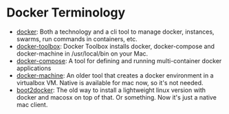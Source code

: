 # Docker Terminology

* [docker](https://docs.docker.com): Both a technology and a cli tool to manage docker, instances, swarms, run commands in containers, etc.
* [docker-toolbox](https://docs.docker.com/docker-for-mac/docker-toolbox/): Docker Toolbox installs docker, docker-compose and docker-machine in /usr/local/bin on your Mac.
* [docker-compose](https://docs.docker.com/compose/overview/): A tool for defining and running multi-container docker applications
* [docker-machine](https://docs.docker.com/machine/): An older tool that creates a docker environment in a virtualbox VM. Native is available for mac now, so it's not needed.
* [boot2docker](http://boot2docker.io/): The old way to install a lightweight linux version with docker and macosx on top of that. Or something. Now it's just a native mac client.
